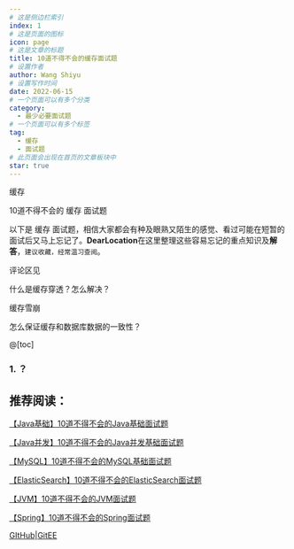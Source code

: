 ```yaml
---
# 这是侧边栏索引
index: 1
# 这是页面的图标
icon: page
# 这是文章的标题
title: 10道不得不会的缓存面试题
# 设置作者
author: Wang Shiyu
# 设置写作时间
date: 2022-06-15
# 一个页面可以有多个分类
category:
  - 最少必要面试题
# 一个页面可以有多个标签
tag:
  - 缓存
  - 面试题
# 此页面会出现在首页的文章板块中
star: true
---
```


缓存

<!-- more -->

10道不得不会的 缓存 面试题

以下是 缓存 面试题，相信大家都会有种及眼熟又陌生的感觉、看过可能在短暂的面试后又马上忘记了。**DearLocation**在这里整理这些容易忘记的重点知识及**解答**，`建议收藏，经常温习查阅`。

评论区见

什么是缓存穿透？怎么解决？

缓存雪崩

怎么保证缓存和数据库数据的一致性？


@[toc]

### 1. ？



### 


### 


### 


### 


### 


### 


### 



## 推荐阅读：


[【Java基础】10道不得不会的Java基础面试题](java-basics-interview-must.md)

[【Java并发】10道不得不会的Java并发基础面试题](java-concurrent-interview-must)

[【MySQL】10道不得不会的MySQL基础面试题](mysql-interview-must.md)

[【ElasticSearch】10道不得不会的ElasticSearch面试题](elasticsearch-interview-must.md)

[【JVM】10道不得不会的JVM面试题](jvm-interview-must.md)

[【Spring】10道不得不会的Spring面试题](willbe/spring-interview-must.md)

[GItHub](https://github.com/yangchunjian)|[GitEE](https://gitee.com/yangchunjian)

